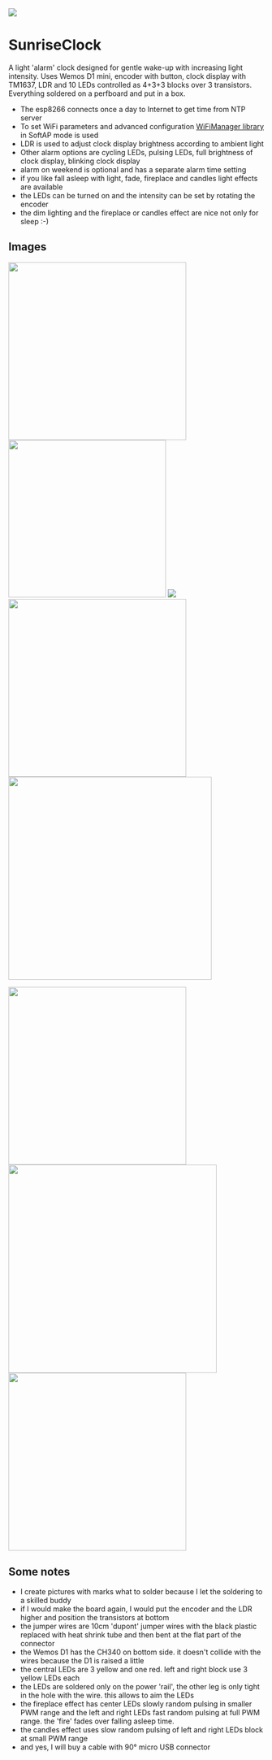 <img src="img/sunriseclock-wide.jpg">

# SunriseClock

A light 'alarm' clock designed for gentle wake-up with increasing light intensity. Uses Wemos D1 mini, encoder with button, clock display with TM1637, LDR and 10 LEDs controlled as 4+3+3 blocks over 3 transistors. Everything soldered on a perfboard and put in a box.

* The esp8266 connects once a day to Internet to get time from NTP server
* To set WiFi parameters and advanced configuration [WiFiManager library](https://github.com/tzapu/WiFiManager#how-it-works) in SoftAP mode is used
* LDR is used to adjust clock display brightness according to ambient light
* Other alarm options are cycling LEDs, pulsing LEDs, full brightness of clock display, blinking clock display
* alarm on weekend is optional and has a separate alarm time setting
* if you like fall asleep with light, fade, fireplace and candles light effects are available
* the LEDs can be turned on and the intensity can be set by rotating the encoder
* the dim lighting and the fireplace or candles effect are nice not only for sleep :-)

## Images

<img src="img/sunriseclock-front.jpg" width="350"> <img src="img/sunriseclock-setup.png" width="310">
<img src="img/sunriseclock-manual.png">
<img src="img/sunriseclock-back.jpg" width="350"> <img src="img/sunriseclock-open.jpg" width="400">

<img src="img/sunriseclock-perfboard-leds-front.png" width="350"><img src="img/LEDsNPN.png" width="410">
<img src="img/sunriseclock-perfboard-front.png" width="350">


## Some notes

* I create pictures with marks what to solder because I let the soldering to a skilled buddy
* if I would make the board again, I would put the encoder and the LDR higher and position the transistors at bottom
* the jumper wires are 10cm 'dupont' jumper wires with the black plastic replaced with heat shrink tube and then bent at the flat part of the connector
* the Wemos D1 has the CH340 on bottom side. it doesn't collide with the wires because the D1 is raised a little 
* the central LEDs are 3 yellow and one red. left and right block use 3 yellow LEDs each
* the LEDs are soldered only on the power 'rail', the other leg is only tight in the hole with the wire. this allows to aim the LEDs
* the fireplace effect has center LEDs slowly random pulsing in smaller PWM range and the left and right LEDs fast random pulsing at full PWM range. the 'fire' fades over falling asleep time.
* the candles effect uses slow random pulsing of left and right LEDs block at small PWM range
* and yes, I will buy a cable with 90° micro USB connector

